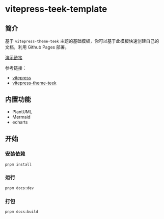# vitepress-teek-template

## 简介
基于 `vitepress-theme-teek` 主题的基础模板，你可以基于此模板快速创建自己的文档，利用 Github Pages 部署。

[演示链接](https://wuguoj.github.io/vitepress-teek-template/)

参考链接：
- [vitepress](https://vitepress.dev/zh/)
- [vitepress-theme-teek](https://vp.teek.top/)

## 内置功能
- PlantUML
- Mermaid
- echarts

## 开始
### 安装依赖
```
pnpm install
```
### 运行
```
pnpm docs:dev
```

### 打包
```
pnpm docs:build
```
